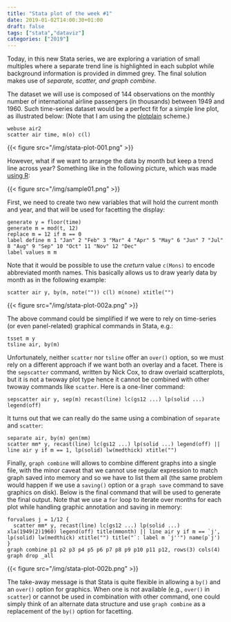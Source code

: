 ```yaml
---
title: "Stata plot of the week #1"
date: 2019-01-02T14:00:30+01:00
draft: false
tags: ["stata","dataviz"]
categories: ["2019"]
---
```


Today, in this new Stata series, we are exploring a variation of small multiples where a separate trend line is highlighted in each subplot while background information is provided in dimmed grey. The final solution makes use of _separate, scatter, and graph combine_.

The dataset we will use is composed of 144 observations on the monthly number of international airline passengers (in thousands) between 1949 and 1960. Such time-series dataset would be a perfect fit for a simple line plot, as illustrated below: (Note that I am using the [plotplain](https://danbischof.com/2016/10/14/stata-figure-schemes-latest-version-inclusion-in-statas-ssc-archive/) scheme.)

```{Stata}
webuse air2
scatter air time, m(o) c(l)
```

{{< figure src="/img/stata-plot-001.png" >}}

However, what if we want to arrange the data by month but keep a trend line across year? Something like in the following picture, which was made [using R](/pub/sample01.R):

{{< figure src="/img/sample01.png" >}}

First, we need to create two new variables that will hold the current month and year, and that will be used for facetting the display:

```{Stata}
generate y = floor(time)
generate m = mod(t, 12)
replace m = 12 if m == 0
label define m 1 "Jan" 2 "Feb" 3 "Mar" 4 "Apr" 5 "May" 6 "Jun" 7 "Jul" 8 "Aug" 9 "Sep" 10 "Oct" 11 "Nov" 12 "Dec"
label values m m
```

Note that it would be possible to use the _creturn_ value `c(Mons)` to encode abbreviated month names. This basically allows us to draw yearly data by month as in the following example:

```{Stata}
scatter air y, by(m, note("")) c(l) m(none) xtitle("")
```

{{< figure src="/img/stata-plot-002a.png" >}}

The above command could be simplified if we were to rely on time-series (or even panel-related) graphical commands in Stata, e.g.:

```{Stata}
tsset m y
tsline air, by(m)
```

Unfortunately, neither `scatter` nor `tsline` offer an `over()` option, so we must rely on a different approach if we want both an overlay and a facet. There is the `sepscatter` command, written by Nick Cox, to draw overlaid scatterplots, but it is not a twoway plot type hence it cannot be combined with other twoway commands like `scatter`. Here is a one-liner command:

```{Stata}
sepscatter air y, sep(m) recast(line) lc(gs12 ...) lp(solid ...) legend(off)
```

It turns out that we can really do the same using a combination of `separate` and `scatter`:

```{Stata}
separate air, by(m) gen(mm)
scatter mm* y, recast(line) lc(gs12 ...) lp(solid ...) legend(off) || line air y if m == 1, lp(solid) lw(medthick) xtitle("")
```

Finally, `graph combine` will allows to combine different graphs into a single file, with the minor caveat that we cannot use regular expression to match graph saved into memory and so we have to list them all (the same problem would happen if we use a `saving()` option or a `graph save` command to save graphics on disk). Below is the final command that will be used to generate the final output. Note that we use a `for` loop to iterate over months for each plot while handling graphic annotation and saving in memory:

```{Stata}
forvalues j = 1/12 {
  scatter mm* y, recast(line) lc(gs12 ...) lp(solid ...) xla(1949(2)1960) legend(off) title(mmonth) || line air y if m == `j', lp(solid) lw(medthick) xtitle("") title("`: label m `j''") name(p`j')
}
graph combine p1 p2 p3 p4 p5 p6 p7 p8 p9 p10 p11 p12, rows(3) cols(4)
graph drop _all
```

{{< figure src="/img/stata-plot-002b.png" >}}

The take-away message is that Stata is quite flexible in allowing a `by()` and an `over()` option for graphics. When one is not available (e.g., `over()` in `scatter`) or cannot be used in combination with other command, one could simply think of an alternate data structure and use `graph combine` as a replacement of the `by()` option for facetting.
